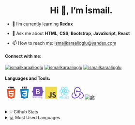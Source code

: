 <h1 align="center">Hi 👋, I’m İsmail.</h1> 

* 🌱 I’m currently learning **Redux**

* 💬 Ask me about **HTML**, **CSS**, **Bootstrap**, **JavaScript**, **React**

* 📫 How to reach me: ismailkaraalioglu@yandex.com

<h4 align="left">Connect with me:</h4>
<p align="left">
  <a href="https://www.linkedin.com/in/ismailkaraalioglu/" target="_blank"><img align="center" src="https://raw.githubusercontent.com/rahuldkjain/github-profile-readme-generator/master/src/images/icons/Social/linked-in-alt.svg" alt="ismailkaraalioglu" height="30" width="40" /></a>
<a href="https://twitter.com/KIsmailll" target="_blank"><img align="center" src="https://raw.githubusercontent.com/rahuldkjain/github-profile-readme-generator/master/src/images/icons/Social/twitter.svg" alt="ismailkaraalioglu" height="30" width="40" /></a>
  <a href="https://www.hackerrank.com/ismailkaraaliog1" target="_blank"><img align="center" src="https://raw.githubusercontent.com/rahuldkjain/github-profile-readme-generator/master/src/images/icons/Social/hackerrank.svg" alt="ismailkaraalioglu" height="30" width="40" /></a>
</p>

<h4 align="left">Languages and Tools:</h4>
<p align="left"> 
  <a href="https://www.w3schools.com/html/" target="_blank"> <img src="https://raw.githubusercontent.com/devicons/devicon/master/icons/html5/html5-original-wordmark.svg" alt="html5" width="40" height="40"></a> 
    <a href="https://www.w3schools.com/css/" target="_blank"> <img src="https://raw.githubusercontent.com/devicons/devicon/master/icons/css3/css3-original-wordmark.svg" alt="css3" width="40" height="40"></a> 
  <a href="https://getbootstrap.com" target="_blank"> <img src="https://raw.githubusercontent.com/devicons/devicon/master/icons/bootstrap/bootstrap-plain-wordmark.svg" alt="bootstrap" width="40" height="40"></a> 
  <a href="https://www.javascript.com/" target="_blank"> <img src="https://raw.githubusercontent.com/devicons/devicon/master/icons/javascript/javascript-original.svg" alt="javascript" width="40" height="40"></a>
 <a href="https://reactjs.org/" target="_blank"> <img src="https://raw.githubusercontent.com/devicons/devicon/master/icons/react/react-original-wordmark.svg" alt="react" width="40" height="40"></a> 
 <a href="https://redux.js.org" target="_blank"> <img src="https://raw.githubusercontent.com/devicons/devicon/master/icons/redux/redux-original.svg" alt="redux" width="40" height="40"></a> 
 <a href="https://git-scm.com/" target="_blank"> <img src="https://www.vectorlogo.zone/logos/git-scm/git-scm-icon.svg" alt="git" width="40" height="40"></a>
 </p>
 
 <br />
 
<details >
  <summary> 💡 Github Stats</summary>
  <p>
    <img src="https://github-readme-stats.vercel.app/api?username=ismailkaraalioglu&&show_icons=true&count_private=true&include_all_commits=true"/>
  </p>
</details>

<details>
  <summary> 💻 Most Used Languages</summary>
  <p> 
    <img src="https://github-readme-stats.vercel.app/api/top-langs/?username=ismailkaraalioglu&layout=compact&theme=blue"/>
  </p>
</details>
